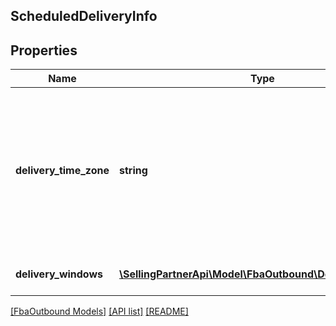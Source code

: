 ## ScheduledDeliveryInfo

## Properties

Name | Type | Description | Notes
------------ | ------------- | ------------- | -------------
**delivery_time_zone** | **string** | The time zone of the destination address for the fulfillment order preview. Must be an IANA time zone name. Example: Asia/Tokyo. |
**delivery_windows** | [**\SellingPartnerApi\Model\FbaOutbound\DeliveryWindow[]**](DeliveryWindow.md) | An array of delivery windows. |

[[FbaOutbound Models]](../) [[API list]](../../Api) [[README]](../../../README.md)
